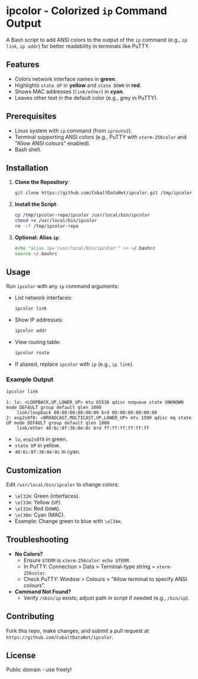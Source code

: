 # ipcolor - Colorized `ip` Command Output

A Bash script to add ANSI colors to the output of the `ip` command (e.g., `ip link`, `ip addr`) for better readability in terminals like PuTTY.

## Features
- Colors network interface names in **green**.
- Highlights `state UP` in **yellow** and `state DOWN` in **red**.
- Shows MAC addresses (`link/ether`) in **cyan**.
- Leaves other text in the default color (e.g., grey in PuTTY).

## Prerequisites
- Linux system with `ip` command (from `iproute2`).
- Terminal supporting ANSI colors (e.g., PuTTY with `xterm-256color` and "Allow ANSI colours" enabled).
- Bash shell.

## Installation
1. **Clone the Repository**:
   ```bash
   git clone https://github.com/CobaltDataNet/ipcolor.git /tmp/ipcolor-repo
   ```
2. **Install the Script**:
   ```bash
   cp /tmp/ipcolor-repo/ipcolor /usr/local/bin/ipcolor
   chmod +x /usr/local/bin/ipcolor
   rm -rf /tmp/ipcolor-repo
   ```
3. **Optional: Alias `ip`**:
   ```bash
   echo "alias ip='/usr/local/bin/ipcolor'" >> ~/.bashrc
   source ~/.bashrc
   ```

## Usage
Run `ipcolor` with any `ip` command arguments:
- List network interfaces:
  ```bash
  ipcolor link
  ```
- Show IP addresses:
  ```bash
  ipcolor addr
  ```
- View routing table:
  ```bash
  ipcolor route
  ```
- If aliased, replace `ipcolor` with `ip` (e.g., `ip link`).

### Example Output
```bash
ipcolor link
```
```
1: lo: <LOOPBACK,UP,LOWER_UP> mtu 65536 qdisc noqueue state UNKNOWN mode DEFAULT group default qlen 1000
    link/loopback 00:00:00:00:00:00 brd 00:00:00:00:00:00
2: enp2s0f0: <BROADCAST,MULTICAST,UP,LOWER_UP> mtu 1500 qdisc mq state UP mode DEFAULT group default qlen 1000
    link/ether 40:6c:8f:36:0e:8c brd ff:ff:ff:ff:ff:ff
```
- `lo`, `enp2s0f0` in green.
- `state UP` in yellow.
- `40:6c:8f:36:0e:8c` in cyan.

## Customization
Edit `/usr/local/bin/ipcolor` to change colors:
- `\e[32m`: Green (interfaces).
- `\e[33m`: Yellow (`UP`).
- `\e[31m`: Red (`DOWN`).
- `\e[36m`: Cyan (MAC).
- Example: Change green to blue with `\e[34m`.

## Troubleshooting
- **No Colors?**
  - Ensure `$TERM` is `xterm-256color`: `echo $TERM`.
  - In PuTTY: Connection > Data > Terminal-type string = `xterm-256color`.
  - Check PuTTY: Window > Colours > "Allow terminal to specify ANSI colours".
- **Command Not Found?**
  - Verify `/sbin/ip` exists; adjust path in script if needed (e.g., `/bin/ip`).

## Contributing
Fork this repo, make changes, and submit a pull request at `https://github.com/CobaltDataNet/ipcolor`.

## License
Public domain - use freely!
